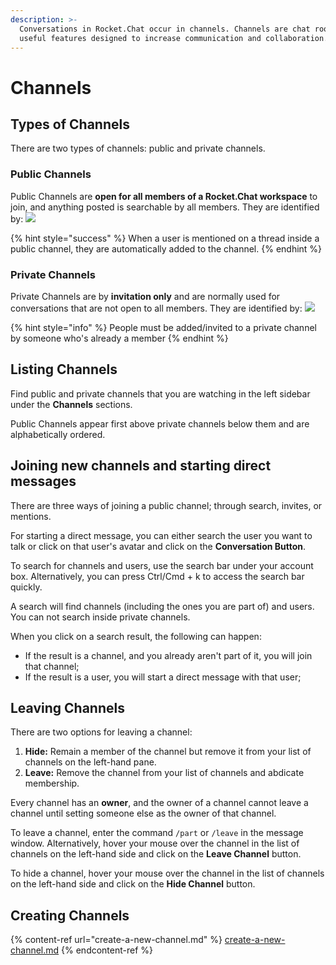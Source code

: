 ```yaml
---
description: >-
  Conversations in Rocket.Chat occur in channels. Channels are chat rooms with
  useful features designed to increase communication and collaboration.
---
```


# Channels

## Types of Channels

There are two types of channels: public and private channels.

### Public Channels

Public Channels are **open for all members of a Rocket.Chat workspace** to join, and anything posted is searchable by all members. They are identified by: ![](../../../../.gitbook/assets/2021-12-23\_19-51-58.png)

{% hint style="success" %}
When a user is mentioned on a thread inside a public channel, they are automatically added to the channel.
{% endhint %}

### Private Channels

Private Channels are by **invitation only** and are normally used for conversations that are not open to all members. They are identified by: ![](../../../../.gitbook/assets/2021-12-23\_19-50-54.png)

{% hint style="info" %}
People must be added/invited to a private channel by someone who's already a member
{% endhint %}

## Listing Channels

Find public and private channels that you are watching in the left sidebar under the **Channels** sections.

Public Channels appear first above private channels below them and are alphabetically ordered.

## Joining new channels and starting direct messages

There are three ways of joining a public channel; through search, invites, or mentions.

For starting a direct message, you can either search the user you want to talk or click on that user's avatar and click on the **Conversation Button**.

To search for channels and users, use the search bar under your account box. Alternatively, you can press Ctrl/Cmd + k to access the search bar quickly.

A search will find channels (including the ones you are part of) and users. You can not search inside private channels.

When you click on a search result, the following can happen:

* If the result is a channel, and you already aren't part of it, you will join that channel;
* If the result is a user, you will start a direct message with that user;

## Leaving Channels

There are two options for leaving a channel:

1. **Hide:** Remain a member of the channel but remove it from your list of channels on the left-hand pane.
2. **Leave:** Remove the channel from your list of channels and abdicate membership.

Every channel has an **owner**, and the owner of a channel cannot leave a channel until setting someone else as the owner of that channel.

To leave a channel, enter the command `/part` or `/leave` in the message window. Alternatively, hover your mouse over the channel in the list of channels on the left-hand side and click on the **Leave Channel** button.

To hide a channel, hover your mouse over the channel in the list of channels on the left-hand side and click on the **Hide Channel** button.

## Creating Channels

{% content-ref url="create-a-new-channel.md" %}
[create-a-new-channel.md](create-a-new-channel.md)
{% endcontent-ref %}
